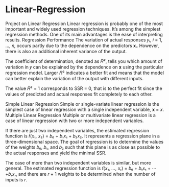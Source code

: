 # Linear-Regression
Project on Linear Regression
Linear regression is probably one of the most important and widely used regression techniques. It’s among the simplest regression methods. One of its main advantages is the ease of interpreting results.
Regression Performance
The variation of actual responses 𝑦ᵢ, 𝑖 = 1, …, 𝑛, occurs partly due to the dependence on the predictors 𝐱ᵢ. However, there is also an additional inherent variance of the output.

The coefficient of determination, denoted as 𝑅², tells you which amount of variation in 𝑦 can be explained by the dependence on 𝐱 using the particular regression model. Larger 𝑅² indicates a better fit and means that the model can better explain the variation of the output with different inputs.

The value 𝑅² = 1 corresponds to SSR = 0, that is to the perfect fit since the values of predicted and actual responses fit completely to each other.

Simple Linear Regression
Simple or single-variate linear regression is the simplest case of linear regression with a single independent variable, 𝐱 = 𝑥.
Multiple Linear Regression
Multiple or multivariate linear regression is a case of linear regression with two or more independent variables.

If there are just two independent variables, the estimated regression function is 𝑓(𝑥₁, 𝑥₂) = 𝑏₀ + 𝑏₁𝑥₁ + 𝑏₂𝑥₂. It represents a regression plane in a three-dimensional space. The goal of regression is to determine the values of the weights 𝑏₀, 𝑏₁, and 𝑏₂ such that this plane is as close as possible to the actual responses and yield the minimal SSR.

The case of more than two independent variables is similar, but more general. The estimated regression function is 𝑓(𝑥₁, …, 𝑥ᵣ) = 𝑏₀ + 𝑏₁𝑥₁ + ⋯ +𝑏ᵣ𝑥ᵣ, and there are 𝑟 + 1 weights to be determined when the number of inputs is 𝑟.
